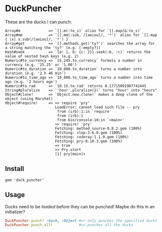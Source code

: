 # DuckPuncher

These are the ducks I can punch:

    Array#m             => `[].m(:to_s)` alias for `[].map(&:to_s)` 
    Array#mm            => `[].mm(:sub, /[aeiou]/, '*')` alias for `[].map { |x| x.sub(/[aeiou]/, '*') }` 
    Array#get           => `[].methods.get('ty?')` searches the array for a string matching the 'ty?' (e.g. [:empty?]) 
    Hash#seek           => `{a: 1, b: {c: 2}}.seek(:b, :c)` returns the value of nested hash keys (e.g. 2)
    Numeric#to_currency => `25.245.to_currency` formats a number in currency (e.g. '25.25' or '1.00') 
    Numeric#to_duration => `10_000.to_duration` turns a number into duration (e.g. '2 h 46 min')
    Numeric#to_time_ago => `10_000.to_time_ago` turns a number into time ago (e.g. '2 hours ago')
    Numeric#to_rad      => `10.15.to_rad` returns 0.17715091907742445
    String#pluralize    => `'hour'.pluralize(2)` turns "hour" into "hours"
    Object#clone!       => `Object.new.clone!` makes a deep clone of the object (using Marshal)
    Object#require!     => >> require 'pry'
                           LoadError: cannot load such file -- pry
                           	from (irb):1:in `require'
                           	from (irb):1
                           	from bin/console:10:in `<main>'
                           >> require! 'pry'
                           Fetching: method_source-0.8.2.gem (100%)
                           Fetching: slop-3.6.0.gem (100%)
                           Fetching: coderay-1.1.0.gem (100%)
                           Fetching: pry-0.10.3.gem (100%)
                           => true
                           >> Pry.start
                           [1] pry(main)>


## Install

    gem 'duck_puncher'

## Usage

Ducks need to be _loaded_ before they can be punched! Maybe do this in an initializer?

```ruby
DuckPuncher.punch! :Hash, :Object #=> only punches the specified ducks
DuckPuncher.punch_all!            #=> punches all the ducks
```
